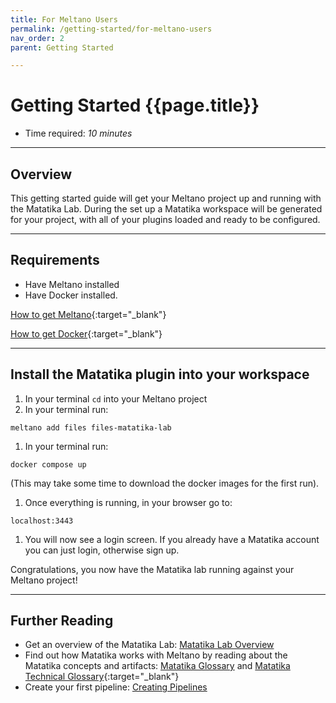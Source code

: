 ```yaml
---
title: For Meltano Users
permalink: /getting-started/for-meltano-users
nav_order: 2
parent: Getting Started

---
```


# Getting Started {{page.title}}

- Time required: *10 minutes*

---

## Overview

This getting started guide will get your Meltano project up and running with the Matatika Lab. During the set up a Matatika workspace will be generated for your project, with all of your plugins loaded and ready to be configured.

---

## Requirements

- Have Meltano installed 
- Have Docker installed. 

[How to get Meltano](https://docs.meltano.com/getting-started/installation){:target="_blank"}

[How to get Docker](https://docs.docker.com/get-docker/){:target="_blank"}

---

## Install the Matatika plugin into your workspace

1. In your terminal `cd` into your Meltano project
1. In your terminal run:
```terminal
meltano add files files-matatika-lab
```
1. In your terminal run:
```terminal
docker compose up
``` 
(This may take some time to download the docker images for the first run).
1. Once everything is running, in your browser go to:
```
localhost:3443
```
1. You will now see a login screen. If you already have a Matatika account you can just login, otherwise sign up.

Congratulations, you now have the Matatika lab running against your Meltano project!

---

## Further Reading

- Get an overview of the Matatika Lab: [Matatika Lab Overview]({{site.baseurl}}/tutorials/workspaces/matatika-lab-overview)
- Find out how Matatika works with Meltano by reading about the Matatika concepts and artifacts: [Matatika Glossary](glossary) and [Matatika Technical Glossary](https://github.com/Matatika/matatika-examples/tree/master/matatika_technical_glossary){:target="_blank"}
- Create your first pipeline: [Creating Pipelines]({{site.baseurl}}/tutorials/data/creating-pipelines)
